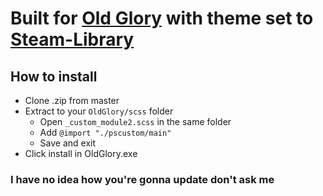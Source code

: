 # Built for [Old Glory](https://github.com/Jonius7/SteamUI-OldGlory/) with theme set to [Steam-Library](https://github.com/AikoMidori/steam-library)

## How to install

- Clone .zip from master
- Extract to your `OldGlory/scss` folder
  - Open `_custom_module2.scss` in the same folder
  - Add `@import "./pscustom/main"`
  - Save and exit
- Click install in OldGlory.exe

### I have no idea how you're gonna update don't ask me
